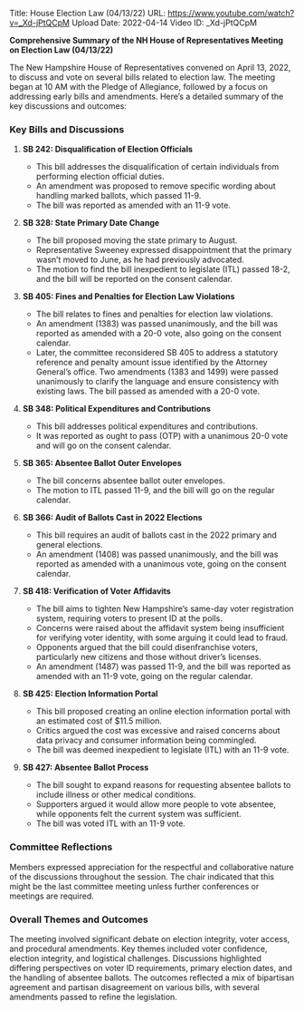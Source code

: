 Title: House Election Law (04/13/22)
URL: https://www.youtube.com/watch?v=_Xd-jPtQCpM
Upload Date: 2022-04-14
Video ID: _Xd-jPtQCpM

**Comprehensive Summary of the NH House of Representatives Meeting on Election Law (04/13/22)**

The New Hampshire House of Representatives convened on April 13, 2022, to discuss and vote on several bills related to election law. The meeting began at 10 AM with the Pledge of Allegiance, followed by a focus on addressing early bills and amendments. Here’s a detailed summary of the key discussions and outcomes:

### **Key Bills and Discussions**

1. **SB 242: Disqualification of Election Officials**  
   - This bill addresses the disqualification of certain individuals from performing election official duties.  
   - An amendment was proposed to remove specific wording about handling marked ballots, which passed 11-9.  
   - The bill was reported as amended with an 11-9 vote.

2. **SB 328: State Primary Date Change**  
   - The bill proposed moving the state primary to August.  
   - Representative Sweeney expressed disappointment that the primary wasn’t moved to June, as he had previously advocated.  
   - The motion to find the bill inexpedient to legislate (ITL) passed 18-2, and the bill will be reported on the consent calendar.

3. **SB 405: Fines and Penalties for Election Law Violations**  
   - The bill relates to fines and penalties for election law violations.  
   - An amendment (1383) was passed unanimously, and the bill was reported as amended with a 20-0 vote, also going on the consent calendar.  
   - Later, the committee reconsidered SB 405 to address a statutory reference and penalty amount issue identified by the Attorney General’s office. Two amendments (1383 and 1499) were passed unanimously to clarify the language and ensure consistency with existing laws. The bill passed as amended with a 20-0 vote.

4. **SB 348: Political Expenditures and Contributions**  
   - This bill addresses political expenditures and contributions.  
   - It was reported as ought to pass (OTP) with a unanimous 20-0 vote and will go on the consent calendar.

5. **SB 365: Absentee Ballot Outer Envelopes**  
   - The bill concerns absentee ballot outer envelopes.  
   - The motion to ITL passed 11-9, and the bill will go on the regular calendar.

6. **SB 366: Audit of Ballots Cast in 2022 Elections**  
   - This bill requires an audit of ballots cast in the 2022 primary and general elections.  
   - An amendment (1408) was passed unanimously, and the bill was reported as amended with a unanimous vote, going on the consent calendar.

7. **SB 418: Verification of Voter Affidavits**  
   - The bill aims to tighten New Hampshire’s same-day voter registration system, requiring voters to present ID at the polls.  
   - Concerns were raised about the affidavit system being insufficient for verifying voter identity, with some arguing it could lead to fraud.  
   - Opponents argued that the bill could disenfranchise voters, particularly new citizens and those without driver’s licenses.  
   - An amendment (1487) was passed 11-9, and the bill was reported as amended with an 11-9 vote, going on the regular calendar.

8. **SB 425: Election Information Portal**  
   - This bill proposed creating an online election information portal with an estimated cost of $11.5 million.  
   - Critics argued the cost was excessive and raised concerns about data privacy and consumer information being commingled.  
   - The bill was deemed inexpedient to legislate (ITL) with an 11-9 vote.

9. **SB 427: Absentee Ballot Process**  
   - The bill sought to expand reasons for requesting absentee ballots to include illness or other medical conditions.  
   - Supporters argued it would allow more people to vote absentee, while opponents felt the current system was sufficient.  
   - The bill was voted ITL with an 11-9 vote.

### **Committee Reflections**  
Members expressed appreciation for the respectful and collaborative nature of the discussions throughout the session. The chair indicated that this might be the last committee meeting unless further conferences or meetings are required.

### **Overall Themes and Outcomes**  
The meeting involved significant debate on election integrity, voter access, and procedural amendments. Key themes included voter confidence, election integrity, and logistical challenges. Discussions highlighted differing perspectives on voter ID requirements, primary election dates, and the handling of absentee ballots. The outcomes reflected a mix of bipartisan agreement and partisan disagreement on various bills, with several amendments passed to refine the legislation.